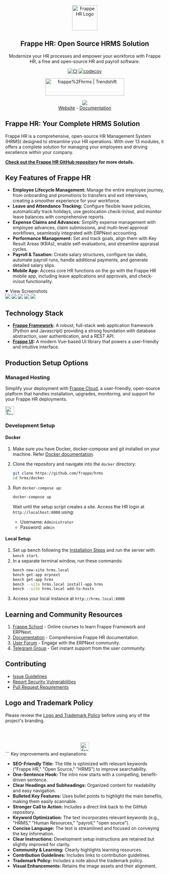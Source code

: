 <div align="center">
	<a href="https://frappe.io/hr">
		<img src=".github/frappe-hr-logo.png" height="80px" width="80px" alt="Frappe HR Logo">
	</a>
	<h2>Frappe HR: Open Source HRMS Solution</h2>
	<p align="center">
		<p>Modernize your HR processes and empower your workforce with Frappe HR, a free and open-source HR and payroll software.</p>
	</p>

[![CI](https://github.com/frappe/hrms/actions/workflows/ci.yml/badge.svg?branch=develop)](https://github.com/frappe/hrms/actions/workflows/ci.yml)
[![codecov](https://codecov.io/gh/frappe/hrms/branch/develop/graph/badge.svg?token=0TwvyUg3I5)](https://codecov.io/gh/frappe/hrms)

<a href="https://trendshift.io/repositories/10972" target="_blank"><img src="https://trendshift.io/api/badge/repositories/10972" alt="frappe%2Fhrms | Trendshift" style="width: 250px; height: 55px;" width="250" height="55"/></a>
</div>

<div align="center">
	<img src=".github/hrms-hero.png"/>
</div>

<div align="center">
	<a href="https://frappe.io/hr">Website</a>
	-
	<a href="https://docs.frappe.io/hr/introduction">Documentation</a>
</div>

## Frappe HR: Your Complete HRMS Solution

Frappe HR is a comprehensive, open-source HR Management System (HRMS) designed to streamline your HR operations.  With over 13 modules, it offers a complete solution for managing your employees and driving excellence within your company.

**[Check out the Frappe HR GitHub repository](https://github.com/frappe/hrms) for more details.**

## Key Features of Frappe HR

*   **Employee Lifecycle Management:**  Manage the entire employee journey, from onboarding and promotions to transfers and exit interviews, creating a smoother experience for your workforce.
*   **Leave and Attendance Tracking:**  Configure flexible leave policies, automatically track holidays, use geolocation check-in/out, and monitor leave balances with comprehensive reports.
*   **Expense Claims and Advances:**  Simplify expense management with employee advances, claim submissions, and multi-level approval workflows, seamlessly integrated with ERPNext accounting.
*   **Performance Management:**  Set and track goals, align them with Key Result Areas (KRAs), enable self-evaluations, and streamline appraisal cycles.
*   **Payroll & Taxation:**  Create salary structures, configure tax slabs, automate payroll runs, handle additional payments, and generate detailed salary slips.
*   **Mobile App:** Access core HR functions on the go with the Frappe HR mobile app, including leave applications and approvals, and check-in/out functionality.

<details open>

<summary>View Screenshots</summary>
	<img src=".github/hrms-appraisal.png"/>
	<img src=".github/hrms-requisition.png"/>
	<img src=".github/hrms-attendance.png"/>
	<img src=".github/hrms-salary.png"/>
	<img src=".github/hrms-pwa.png"/>
</details>

## Technology Stack

*   **[Frappe Framework](https://github.com/frappe/frappe):** A robust, full-stack web application framework (Python and Javascript) providing a strong foundation with database abstraction, user authentication, and a REST API.
*   **[Frappe UI](https://github.com/frappe/frappe-ui):**  A modern Vue-based UI library that powers a user-friendly and intuitive interface.

## Production Setup Options

### Managed Hosting

Simplify your deployment with [Frappe Cloud](https://frappecloud.com), a user-friendly, open-source platform that handles installation, upgrades, monitoring, and support for your Frappe HR deployments.

<div>
	<a href="https://frappecloud.com/hrms/signup" target="_blank">
		<picture>
			<source media="(prefers-color-scheme: dark)" srcset="https://frappe.io/files/try-on-fc-white.png">
			<img src="https://frappe.io/files/try-on-fc-black.png" alt="Try on Frappe Cloud" height="28" />
		</picture>
	</a>
</div>


### Development Setup

#### Docker

1.  Make sure you have Docker, docker-compose and git installed on your machine. Refer [Docker documentation](https://docs.docker.com/).
2.  Clone the repository and navigate into the `docker` directory:
    ```bash
    git clone https://github.com/frappe/hrms
    cd hrms/docker
    ```
3.  Run `docker-compose up`:
    ```bash
    docker-compose up
    ```

    Wait until the setup script creates a site.  Access the HR login at `http://localhost:8000` using:

    *   Username: `Administrator`
    *   Password: `admin`

#### Local Setup

1.  Set up bench following the [Installation Steps](https://frappeframework.com/docs/user/en/installation) and run the server with `bench start`.
2.  In a separate terminal window, run these commands:
    ```bash
    bench new-site hrms.local
    bench get-app erpnext
    bench get-app hrms
    bench --site hrms.local install-app hrms
    bench --site hrms.local add-to-hosts
    ```
3.  Access your local instance at `http://hrms.local:8080`

## Learning and Community Resources

1.  [Frappe School](https://frappe.school) - Online courses to learn Frappe Framework and ERPNext.
2.  [Documentation](https://docs.frappe.io/hr) - Comprehensive Frappe HR documentation.
3.  [User Forum](https://discuss.erpnext.com/) - Engage with the ERPNext community.
4.  [Telegram Group](https://t.me/frappehr) - Get instant support from the user community.

## Contributing

*   [Issue Guidelines](https://github.com/frappe/erpnext/wiki/Issue-Guidelines)
*   [Report Security Vulnerabilities](https://erpnext.com/security)
*   [Pull Request Requirements](https://github.com/frappe/erpnext/wiki/Contribution-Guidelines)

## Logo and Trademark Policy

Please review the [Logo and Trademark Policy](TRADEMARK_POLICY.md) before using any of the project's branding.

<br />
<br />
<div align="center" style="padding-top: 0.75rem;">
	<a href="https://frappe.io" target="_blank">
		<picture>
			<source media="(prefers-color-scheme: dark)" srcset="https://frappe.io/files/Frappe-white.png">
			<img src="https://frappe.io/files/Frappe-black.png" alt="Frappe Technologies" height="28"/>
		</picture>
	</a>
</div>
```
Key improvements and explanations:

*   **SEO-Friendly Title:** The title is optimized with relevant keywords ("Frappe HR," "Open Source," "HRMS") to improve searchability.
*   **One-Sentence Hook:**  The intro now starts with a compelling, benefit-driven sentence.
*   **Clear Headings and Subheadings:**  Organized content for readability and easy navigation.
*   **Bulleted Key Features:** Uses bullet points to highlight the main benefits, making them easily scannable.
*   **Stronger Call to Action:** Includes a direct link back to the GitHub repository.
*   **Keyword Optimization:**  The text incorporates relevant keywords (e.g., "HRMS," "Human Resources," "payroll," "open source").
*   **Concise Language:**  The text is streamlined and focused on conveying the key information.
*   **Clear Instructions:** Development setup instructions are retained but slightly improved for clarity.
*   **Community & Learning:**  Clearly highlights learning resources.
*   **Contribution Guidelines:** Includes links to contribution guidelines.
*   **Trademark Policy:**  Includes a note about the trademark policy.
*   **Visual Enhancements:**  Retains the image assets and their alignment.